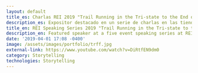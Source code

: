 ```yaml
---
layout: default
title_es: Charlas REI 2019 "Trail Running in the Tri-state to the End of the World"
description_es: Expositor destacado en un serie de charlas en las tiendas de REI en Nueva York, Nueva Jersey y Connecticut. En estos eventos representando a Sóijen, introduje a la comunidad en nuestras aventuras en los Dientes de Navarino - el trekking más austral del mundo.
title_en: REI Speaking Series 2019 "Trail Running in the Tri-state to the End of the World"
description_en: Featured speaker at a five event speaking series at REI stores in the tri-state area. At these events as part of Sóijen, I introduced outdoor enthusiasts to our adventures at Dientes de Navarino – the southernmost trekking circuit in the world. We screened our award winning short film Los Dientes de Navarino.
date: '2019-04-01 17:08 -0400'
image: /assets/images/portfolio/trff.jpg
external-link: https://www.youtube.com/watch?v=DiRtfEN9dm0
category: Storytelling
technologies: Storytelling
---
```

